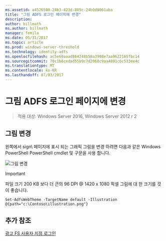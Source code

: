 ```yaml
---
ms.assetid: a4526500-24b3-423d-805c-24b0d8061aba
title: "그림 ADFS 로그인 페이지에 변경"
description: 
author: billmath
ms.author: billmath
manager: femila
ms.date: 05/31/2017
ms.topic: article
ms.prod: windows-server-threshold
ms.technology: identity-adfs
ms.openlocfilehash: ac5e60aaad864248b58a3908e7aa9622165fbc14
ms.sourcegitcommit: 70c1b6cedad55b9c7d2068c9aa4891c6c533ee4c
ms.translationtype: MT
ms.contentlocale: ko-KR
ms.lasthandoff: 07/03/2017
---
```

# <a name="change-the-illustration-on-the-ad-fs-sign-in-page"></a>그림 ADFS 로그인 페이지에 변경

>적용 대상: Windows Server 2016, Windows Server 2012 r 2

## <a name="change-the-illustration"></a>그림 변경  


왼쪽에서 sign\ 페이지에 표시 되는 그래픽 그림을 변경 하려면 다음과 같은 Windows PowerShell PowerShell cmdlet 및 구문을 사용 합니다.  

![그림 변경](media/AD-FS-user-sign-in-customization/ADFS_Blue_Custom2.png)
  
> [!IMPORTANT]  
> 파일 크기 200 KB 보다 더 큰의 96 DPI @ 1420 x 1080 픽셀 그림에 대 한 크기를 것이 좋습니다.  
  
 
    Set-AdfsWebTheme -TargetName default -Illustration @{path="c:\Contoso\illustration.png"}  

## <a name="additional-references"></a>추가 참조 
[광고 FS 사용자 지정 로그인](AD-FS-user-sign-in-customization.md)  
  
  
